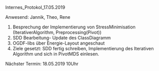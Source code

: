 Internes_Protokol_17.05.2019

Anwesend: Jannik, Theo, Rene

1. Besprechung der Implementierung von StressMinimisation (IterativerAlgorithm, Preprocessing(Pivot))
2. SDD Bearbeitung- Update des ClassDiagramm
3. OGDF-libs über Energie-Layout angeschaut
4. Ziele gesetzt: SDD fertig schreiben, Implementierung des Iterativen Algorithm und sich in PivotMDS einlesen.


Nächster Termin: 18.05.2019 10Uhr
